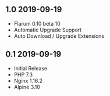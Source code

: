 ## 1.0 2019-09-19 <dave at tiredofit dot ca>

* Flarum 0.10 beta 10
* Automatic Upgrade Support
* Auto Download / Upgrade Extensions

## 0.1 2019-09-19 <dave at tiredofit dot ca>

* Initial Release
* PHP 7.3
* Nginx 1.16.2
* Alpine 3.10

